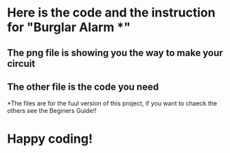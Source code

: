 # Here is the code and the instruction for "Burglar Alarm *"
## The png file is showing you the way to make your circuit
## The other file is the code you need
*The files are for the fuul version of this project, if you want to chaeck the others see the Beginers Guide!!
# Happy coding!
